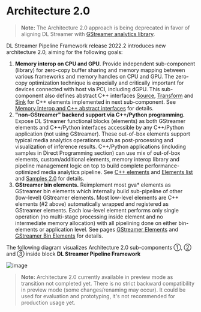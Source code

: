 # Architecture 2.0

> **Note:** The Architecture 2.0 approach is being deprecated in favor of aligning
DL Streamer with [GStreamer analytics
library](https://gstreamer.freedesktop.org/documentation/analytics/index.html).

DL Streamer Pipeline Framework release 2022.2 introduces new
architecture 2.0, aiming for the following goals:

1. **Memory interop on CPU and GPU.** Provide independent sub-component
   (library) for zero-copy buffer sharing and memory mapping between
   various frameworks and memory handles on CPU and GPU. The zero-copy
   optimization technique is especially and critically important for
   devices connected with host via PCI, including dGPU. This
   sub-component also defines abstract C++ interfaces
   [Source](./api_ref/class_dlstreamer_Source),
   [Transform](./api_ref/class_dlstreamer_Transform) and
   [Sink](./api_ref/class_dlstreamer_Sink) for C++ elements implemented in next sub-component. See
   [Memory Interop and C++ abstract interfaces](./cpp_interfaces.md) for details.
2. **\"non-GStreamer\" backend support via C++/Python programming.**
   Expose DL Streamer functional blocks (elements) as both
   GStreamer elements and C++/Python interfaces accessible by any
   C++/Python application (not using GStreamer). These out-of-box
   elements support typical media analytics operations such as
   post-processing and visualization of inference results. C++/Python
   applications (including samples in Direct Programming section) can
   use mix of out-of-box elements, custom/additional elements, memory
   interop library and pipeline management logic on top to build
   complete performance-optimized media analytics pipeline. See
   [C++ elements](./cpp_elements.md) and [Elements list](./elements_list.md) and
   [Samples 2.0](./samples_2.0.md) for details.
3. **GStreamer bin elements.** Reimplement most gva\* elements as
   GStreamer bin elements which internally build sub-pipeline of other
   (low-level) GStreamer elements. Most low-level elements are C++
   elements (#2 above) automatically wrapped and registered as
   GStreamer elements. Each low-level element performs only single
   operation (no multi-stage processing inside element and no
   intermediate memory allocation) with all pipelining done on either
   bin-elements or application level. See pages
   [GStreamer Elements](./gstreamer_elements.md) and [GStreamer Bin Elements](./gstreamer_bins.md) for details.

The following diagram visualizes Architecture 2.0 sub-components ①, ②
and ③ inside block **DL Streamer Pipeline Framework**

![image](dlstreamer-arch-2.0.png)

> **Note:** Architecture 2.0 currently available in preview mode as transition not
> completed yet. There is no strict backward compatibility in preview mode
> (some changes/renaming may occur). It could be used for evaluation and
> prototyping, it's not recommended for production usage yet.

<!--hide_directive
:::{toctree}
:maxdepth: 1

migration_guide
cpp_interfaces
cpp_elements
gstreamer_elements
gstreamer_bins
python_bindings
pytorch_inference
elements_list
packaging
samples_2.0
api_ref/index
:::
hide_directive-->